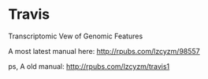 # Travis

Transcriptomic Vew of Genomic Features

A most latest manual here: http://rpubs.com/lzcyzm/98557

ps, A old manual: http://rpubs.com/lzcyzm/travis1

